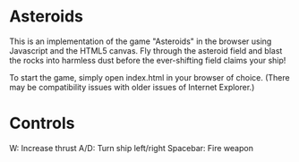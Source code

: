 Asteroids
=========

This is an implementation of the game "Asteroids" in the browser using Javascript and the HTML5 canvas.  Fly through the asteroid field and blast the rocks into harmless dust before the ever-shifting field claims your ship!

To start the game, simply open index.html in your browser of choice.  (There may be compatibility issues with older issues of Internet Explorer.)  


Controls
=========

W:  Increase thrust
A/D:  Turn ship left/right
Spacebar:  Fire weapon
